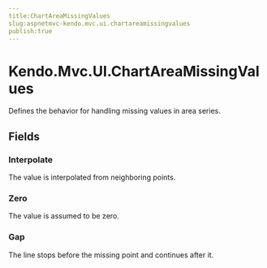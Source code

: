 ```yaml
---
title:ChartAreaMissingValues
slug:aspnetmvc-kendo.mvc.ui.chartareamissingvalues
publish:true
---
```


# Kendo.Mvc.UI.ChartAreaMissingValues

Defines the behavior for handling missing values in area series.

## Fields

### Interpolate
The value is interpolated from neighboring points.

### Zero
The value is assumed to be zero.

### Gap
The line stops before the missing point and continues after it.